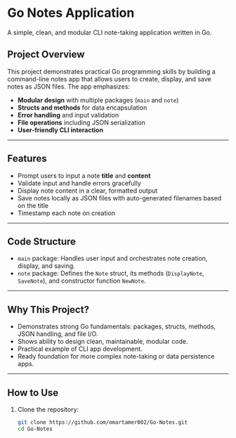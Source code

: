 # Go Notes Application

A simple, clean, and modular CLI note-taking application written in Go.

## Project Overview

This project demonstrates practical Go programming skills by building a command-line notes app that allows users to create, display, and save notes as JSON files. The app emphasizes:

- **Modular design** with multiple packages (`main` and `note`)
- **Structs and methods** for data encapsulation
- **Error handling** and input validation
- **File operations** including JSON serialization
- **User-friendly CLI interaction**

---

## Features

- Prompt users to input a note **title** and **content**
- Validate input and handle errors gracefully
- Display note content in a clear, formatted output
- Save notes locally as JSON files with auto-generated filenames based on the title
- Timestamp each note on creation

---

## Code Structure

- `main` package: Handles user input and orchestrates note creation, display, and saving.
- `note` package: Defines the `Note` struct, its methods (`DisplayNote`, `SaveNote`), and constructor function `NewNote`.

---

## Why This Project?

- Demonstrates strong Go fundamentals: packages, structs, methods, JSON handling, and file I/O.
- Shows ability to design clean, maintainable, modular code.
- Practical example of CLI app development.
- Ready foundation for more complex note-taking or data persistence apps.

---

## How to Use

1. Clone the repository:
   ```bash
   git clone https://github.com/omartamer002/Go-Notes.git
   cd Go-Notes
